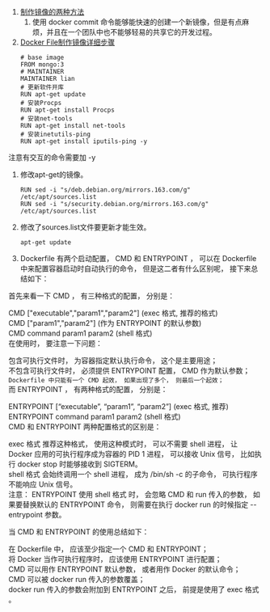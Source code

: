 1. [制作镜像的两种方法](https://blog.csdn.net/kity9420/article/details/75717091)      
    1. 使用 docker commit 命令能够能快速的创建一个新镜像，但是有点麻烦，并且在一个团队中也不能够轻易的共享它的开发过程。 
1. [Docker File制作镜像详细步骤](https://www.cnblogs.com/jsonhc/p/7767669.html)    
    ```
    # base image
    FROM mongo:3
    # MAINTAINER
    MAINTAINER lian
    # 更新软件开库
    RUN apt-get update
    # 安装Procps
    RUN apt-get install Procps
    # 安装net-tools
    RUN apt-get install net-tools   
    # 安装inetutils-ping 
    RUN apt-get install iputils-ping -y
    ```    
注意有交互的命令需要加 -y   
1. 修改apt-get的镜像。   
    ```
    RUN sed -i "s/deb.debian.org/mirrors.163.com/g" /etc/apt/sources.list
    RUN sed -i "s/security.debian.org/mirrors.163.com/g" /etc/apt/sources.list
    ```   
1. 修改了sources.list文件要更新才能生效。  
    ```
    apt-get update
    ```

1. Dockerfile 有两个启动配置， CMD 和 ENTRYPOINT ， 可以在 Dockerfile 中来配置容器启动时自动执行的命令， 但是这二者有什么区别呢， 接下来总结如下：

首先来看一下 CMD ， 有三种格式的配置， 分别是：

CMD ["executable","param1","param2"] (exec 格式, 推荐的格式)   
CMD ["param1","param2"] (作为 ENTRYPOINT 的默认参数)   
CMD command param1 param2 (shell 格式)   
在使用时， 要注意一下问题：

包含可执行文件时， 为容器指定默认执行命令， 这个是主要用途；   
不包含可执行文件时， 必须提供 ENTRYPOINT 配置， CMD 作为默认参数；   
`Dockerfile 中只能有一个 CMD 起效， 如果出现了多个， 则最后一个起效；`   
而 ENTRYPOINT ， 有两种格式的配置， 分别是：   

ENTRYPOINT [“executable”, “param1”, “param2”] (exec 格式, 推荐)   
ENTRYPOINT command param1 param2 (shell 格式)   
CMD 和 ENTRYPOINT 两种配置格式的区别是：   

exec 格式 推荐这种格式， 使用这种模式时， 可以不需要 shell 进程， 让 Docker 应用的可执行程序成为容器的 PID 1 进程， 可以接收 Unix 信号， 比如执行 docker stop <container> 时能够接收到 SIGTERM。   
shell 格式 会始终调用一个 shell 进程， 成为 /bin/sh -c 的子命令， 可执行程序不能响应 Unix 信号。    
注意： ENTRYPOINT 使用 shell 格式 时， 会忽略 CMD 和 run 传入的参数， 如果要替换默认的 ENTRYPOINT 命令， 则需要在执行 docker run 的时候指定 --entrypoint 参数。   

当 CMD 和 ENTRYPOINT 的使用总结如下：   

在 Dockerfile 中， 应该至少指定一个 CMD 和 ENTRYPOINT；   
将 Docker 当作可执行程序时， 应该使用 ENTRYPOINT 进行配置；   
CMD 可以用作 ENTRYPOINT 默认参数， 或者用作 Docker 的默认命令；   
CMD 可以被 docker run 传入的参数覆盖；    
docker run 传入的参数会附加到 ENTRYPOINT 之后， 前提是使用了 exec 格式 。   
